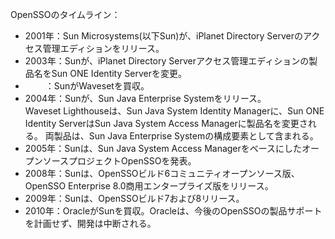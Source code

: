

OpenSSOのタイムライン：

* 2001年：Sun Microsystems(以下Sun)が、iPlanet Directory Serverのアクセス管理エディションをリリース。
* 2003年：Sunが、iPlanet Directory Serverアクセス管理エディションの製品名をSun ONE Identity Serverを変更。
* 　　  ：SunがWavesetを買収。
* 2004年：Sunが、Sun Java Enterprise Systemをリリース。  
Waveset Lighthouseは、Sun Java System Identity Managerに、Sun ONE Identity ServerはSun Java System Access Managerに製品名を変更される。
両製品は、Sun Java Enterprise Systemの構成要素として含まれる。
* 2005年：Sunは、Sun Java System Access ManagerをベースにしたオープンソースプロジェクトOpenSSOを発表。
* 2008年：Sunは、OpenSSOビルド6コミュニティオープンソース版、OpenSSO Enterprise 8.0商用エンタープライズ版をリリース。
* 2009年：Sunは、OpenSSOビルド7および8リリース。
* 2010年：OracleがSunを買収。Oracleは、今後のOpenSSOの製品サポートを計画せず、開発は中断される。

